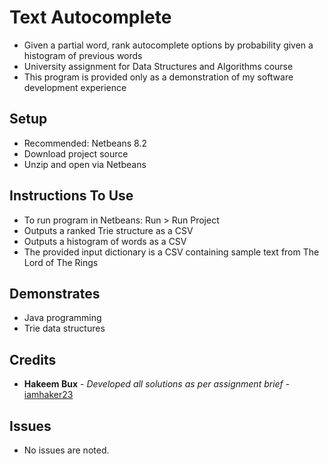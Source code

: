 # Text Autocomplete

* Given a partial word, rank autocomplete options by probability given a histogram of previous words
* University assignment for Data Structures and Algorithms course
* This program is provided only as a demonstration of my software development experience

## Setup

* Recommended: Netbeans 8.2
* Download project source
* Unzip and open via Netbeans

## Instructions To Use

* To run program in Netbeans: Run > Run Project
* Outputs a ranked Trie structure as a CSV
* Outputs a histogram of words as a CSV
* The provided input dictionary is a CSV containing sample text from The Lord of The Rings

## Demonstrates

* Java programming
* Trie data structures

## Credits

* **Hakeem Bux** - *Developed all solutions as per assignment brief* - [iamhaker23](https://github.com/iamhaker23)

## Issues

* No issues are noted.